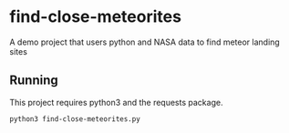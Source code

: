 # find-close-meteorites
A demo project that users python and NASA data to find meteor landing sites


## Running

This project requires python3 and the requests package.

`python3 find-close-meteorites.py`
